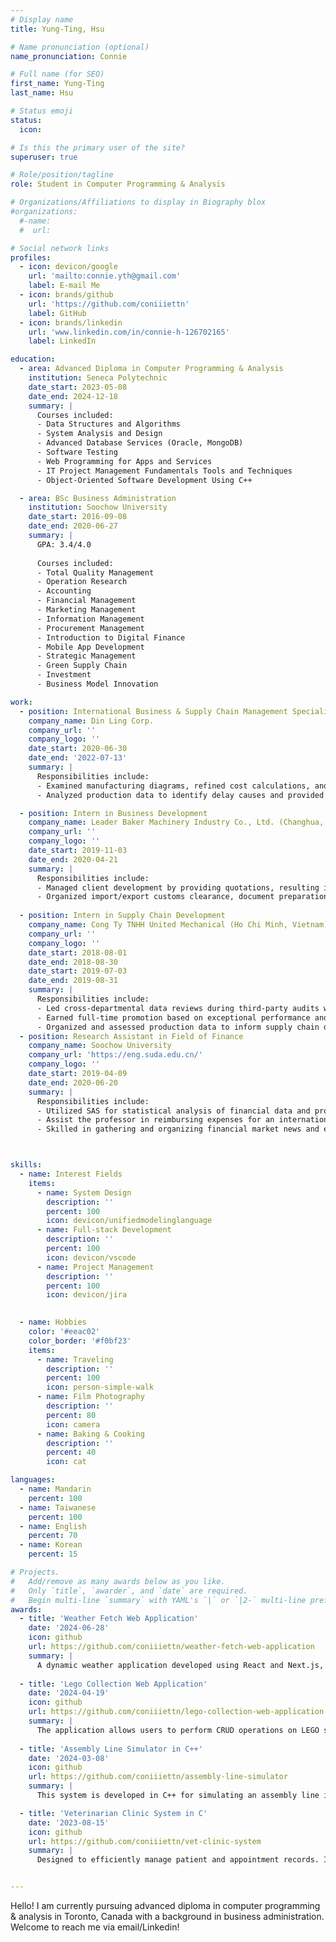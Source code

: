 ```yaml
---
# Display name
title: Yung-Ting, Hsu

# Name pronunciation (optional)
name_pronunciation: Connie

# Full name (for SEO)
first_name: Yung-Ting
last_name: Hsu

# Status emoji
status:
  icon:

# Is this the primary user of the site?
superuser: true

# Role/position/tagline
role: Student in Computer Programming & Analysis

# Organizations/Affiliations to display in Biography blox
#organizations:
  #-name: 
  #  url: 

# Social network links
profiles:
  - icon: devicon/google
    url: 'mailto:connie.yth@gmail.com'
    label: E-mail Me
  - icon: brands/github
    url: 'https://github.com/coniiiettn'
    label: GitHub
  - icon: brands/linkedin
    url: 'www.linkedin.com/in/connie-h-126702165'
    label: LinkedIn

education:
  - area: Advanced Diploma in Computer Programming & Analysis
    institution: Seneca Polytechnic
    date_start: 2023-05-08
    date_end: 2024-12-18
    summary: |
      Courses included:
      - Data Structures and Algorithms
      - System Analysis and Design
      - Advanced Database Services (Oracle, MongoDB)
      - Software Testing
      - Web Programming for Apps and Services
      - IT Project Management Fundamentals Tools and Techniques
      - Object-Oriented Software Development Using C++

  - area: BSc Business Administration
    institution: Soochow University
    date_start: 2016-09-08
    date_end: 2020-06-27
    summary: |
      GPA: 3.4/4.0
      
      Courses included:
      - Total Quality Management
      - Operation Research
      - Accounting
      - Financial Management
      - Marketing Management
      - Information Management
      - Procurement Management
      - Introduction to Digital Finance
      - Mobile App Development
      - Strategic Management
      - Green Supply Chain
      - Investment
      - Business Model Innovation

work:
  - position: International Business & Supply Chain Management Specialist (Taipei, Taiwan)
    company_name: Din Ling Corp.
    company_url: ''
    company_logo: ''
    date_start: 2020-06-30
    date_end: '2022-07-13'
    summary: |
      Responsibilities include:
      - Examined manufacturing diagrams, refined cost calculations, and developed quotations, reducing group costs by 15% through improved procurement
      - Analyzed production data to identify delay causes and provided strategic insights, increasing customer delivery satisfaction by 8% over a year

  - position: Intern in Business Development
    company_name: Leader Baker Machinery Industry Co., Ltd. (Changhua, Taiwan)
    company_url: ''
    company_logo: ''
    date_start: 2019-11-03
    date_end: 2020-04-21
    summary: |
      Responsibilities include:
      - Managed client development by providing quotations, resulting in the successful acquisition of 5 new clients within 6 months
      - Organized import/export customs clearance, document preparation, and coordinated communication with factories, shipping companies, and customs brokers
      
  - position: Intern in Supply Chain Development
    company_name: Cong Ty TNHH United Mechanical (Ho Chi Minh, Vietnam)
    company_url: ''
    company_logo: ''
    date_start: 2018-08-01
    date_end: 2018-08-30
    date_start: 2019-07-03
    date_end: 2019-08-31
    summary: |
      Responsibilities include:
      - Led cross-departmental data reviews during third-party audits with international clients, engaging audit representatives and receiving positive feedback
      - Earned full-time promotion based on exceptional performance and substantial organizational contributions
      - Organized and assessed production data to inform supply chain design and provide operational strategies
  - position: Research Assistant in Field of Finance
    company_name: Soochow University
    company_url: 'https://eng.suda.edu.cn/'
    company_logo: ''
    date_start: 2019-04-09
    date_end: 2020-06-20
    summary: |
      Responsibilities include:
      - Utilized SAS for statistical analysis of financial data and provided findings
      - Assist the professor in reimbursing expenses for an international conference
      - Skilled in gathering and organizing financial market news and emerging trend information



skills:
  - name: Interest Fields
    items:
      - name: System Design
        description: ''
        percent: 100
        icon: devicon/unifiedmodelinglanguage
      - name: Full-stack Development
        description: ''
        percent: 100
        icon: devicon/vscode
      - name: Project Management
        description: ''
        percent: 100
        icon: devicon/jira

        
  - name: Hobbies
    color: '#eeac02'
    color_border: '#f0bf23'
    items:
      - name: Traveling
        description: ''
        percent: 100
        icon: person-simple-walk
      - name: Film Photography
        description: ''
        percent: 80
        icon: camera
      - name: Baking & Cooking
        description: ''
        percent: 40
        icon: cat

languages:
  - name: Mandarin
    percent: 100
  - name: Taiwanese
    percent: 100
  - name: English
    percent: 70
  - name: Korean
    percent: 15

# Projects.
#   Add/remove as many awards below as you like.
#   Only `title`, `awarder`, and `date` are required.
#   Begin multi-line `summary` with YAML's `|` or `|2-` multi-line prefix and indent 2 spaces below.
awards:
  - title: 'Weather Fetch Web Application'
    date: '2024-06-28'
    icon: github
    url: https://github.com/coniiiettn/weather-fetch-web-application
    summary: |
      A dynamic weather application developed using React and Next.js, integrated with the OpenWeatherMap API. The app allows users to search for weather information by city name, city ID, or their current location. It includes support for multiple languages and provides weather description in a user-friendly interface.
    
  - title: 'Lego Collection Web Application'
    date: '2024-04-19'
    icon: github
    url: https://github.com/coniiiettn/lego-collection-web-application
    summary: |
      The application allows users to perform CRUD operations on LEGO sets, dynamically fetches and displays random quotes, and integrates responsive forms for intuitive data input.Explore and manage LEGO sets effortlessly with this dynamic web application.
    
  - title: 'Assembly Line Simulator in C++'
    date: '2024-03-08'
    icon: github
    url: https://github.com/coniiiettn/assembly-line-simulator
    summary: |
      This system is developed in C++ for simulating an assembly line in a manufacturing environment x by simulating the sequential flow of customer orders through various workstations. The system features an optimization algorithm to enhance order processing and workflow efficiency, minimizing downtime by effectively managing task availability and dependencies. Additionally, it showcases strong exception handling and resource management, including efficient memory management with move semantics and robust file I/O error handling.

  - title: 'Veterinarian Clinic System in C'
    date: '2023-08-15'
    icon: github
    url: https://github.com/coniiiettn/vet-clinic-system
    summary: |
      Designed to efficiently manage patient and appointment records. It features robust input validation, buffer management, and user interaction handling, using essential C standard library functions for improved operational efficiency. Users can view, search, add, edit, and remove patient records, with detailed error messages to ensure data integrity. The Appointment Management module allows users to view all appointments, filter by date, and manage appointments while enforcing scheduling constraints. The system uses file handling techniques for reliable data persistence and employs algorithmic enhancements to optimize processes, demonstrating strong problem-solving capabilities and improving overall system efficiency.


---
```


Hello! I am currently pursuing advanced diploma in computer programming & analysis in Toronto, Canada with a background in business administration. Welcome to reach me via email/Linkedin! 
